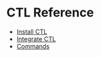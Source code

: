 # CTL Reference

- [Install CTL](./install.md)
- [Integrate CTL](./integrating.md)
- [Commands](./omnistrate-ctl.md)
